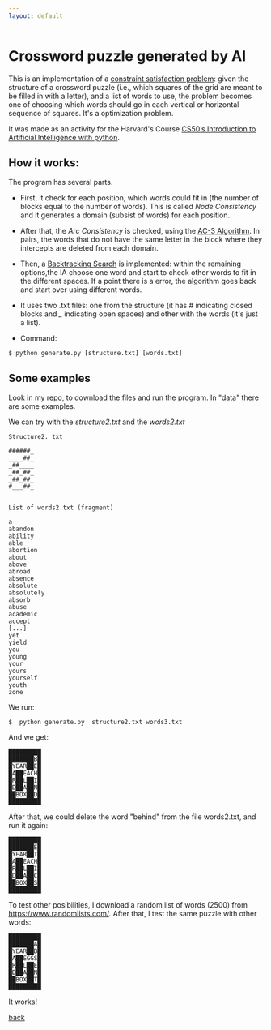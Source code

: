 ```yaml
---
layout: default
---
```

# Crossword puzzle generated by AI

This is an implementation of a [constraint satisfaction problem](https://en.wikipedia.org/wiki/Constraint_satisfaction_problem): given the structure of a crossword puzzle (i.e., which squares of the grid are meant to be filled in with a letter), and a list of words to use, the problem becomes one of choosing which words should go in each vertical or horizontal sequence of squares. It's a optimization problem. 

It was made as an activity for the Harvard's Course [CS50’s Introduction to Artificial Intelligence with python](https://cs50.harvard.edu/ai/2020/). 

## How it works:

The program has several parts. 

* First, it check for each position, which words could fit in (the number of blocks equal to the number of words). This is called _Node Consistency_ and it generates a domain (subsist of words) for each position.

* After that, the _Arc Consistency_ is checked, using the [AC-3 Algorithm](https://en.wikipedia.org/wiki/AC-3_algorithm). In pairs, the words that do not have the same letter in the block where they intercepts are deleted from each domain.

* Then, a [Backtracking Search](https://en.wikipedia.org/wiki/Backtracking) is implemented: within the remaining options,the IA choose one word and start to check other words to fit in the different spaces. If a point there is a error, the algorithm goes back and start over using different words.

* It uses two .txt files: one from the structure (it has *#* indicating closed blocks and *_* indicating open spaces) and other with the words (it's just a list).

* Command: 

```
$ python generate.py [structure.txt] [words.txt]
```

## Some examples

Look in my [repo](https://github.com/Marouxet/cs50/tree/03-crossword), to download the files and run the program. In "data" there are some examples.

We can try with the _structure2.txt_ and the _words2.txt_

```
Structure2. txt

######_
____##_
_##____
_##_##_
_##_##_
#___##_


List of words2.txt (fragment)

a
abandon
ability
able
abortion
about
above
abroad
absence
absolute
absolutely
absorb
abuse
academic
accept 
[...]
yet
yield
you
young
your
yours
yourself
youth
zone

```
We run:

```
$  python generate.py  structure2.txt words3.txt
```

And we get:

```
█████████
███████B█
█YEAR██E█
█A██EACH█
█R██L██I█
█D██A██N█
██BOX██D█
█████████

```
After that, we could delete the word "behind" from the file words2.txt, and run it again:

```
█████████
███████E█
█YEAR██T█
█A██EACH█
█R██L██I█
█D██A██C█
██BOX██S█
█████████
```
To test other posibilities, I download a random list of words (2500) from  https://www.randomlists.com/. After that, I test the same puzzle with other words:

```
█████████
███████A█
█YEAR██B█
█A██EGGS█
█R██L██E█
█D██A██N█
██BOX██T█
█████████
```

It works!

[back](./)
